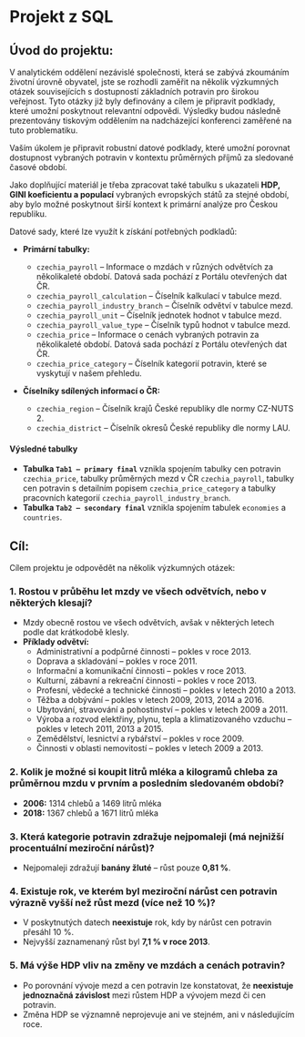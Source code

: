 # Projekt z SQL

## Úvod do projektu:
V analytickém oddělení nezávislé společnosti, která se zabývá zkoumáním životní úrovně obyvatel, jste se rozhodli zaměřit na několik výzkumných otázek souvisejících s dostupností základních potravin pro širokou veřejnost. Tyto otázky již byly definovány a cílem je připravit podklady, které umožní poskytnout relevantní odpovědi. Výsledky budou následně prezentovány tiskovým oddělením na nadcházející konferenci zaměřené na tuto problematiku.

Vaším úkolem je připravit robustní datové podklady, které umožní porovnat dostupnost vybraných potravin v kontextu průměrných příjmů za sledované časové období.  

Jako doplňující materiál je třeba zpracovat také tabulku s ukazateli **HDP, GINI koeficientu a populací** vybraných evropských států za stejné období, aby bylo možné poskytnout širší kontext k primární analýze pro Českou republiku.  



Datové sady, které lze využít k získání potřebných podkladů:
- **Primární tabulky:**
  - `czechia_payroll` – Informace o mzdách v různých odvětvích za několikaleté období. Datová sada pochází z Portálu otevřených dat ČR.
  - `czechia_payroll_calculation` – Číselník kalkulací v tabulce mezd.
  - `czechia_payroll_industry_branch` – Číselník odvětví v tabulce mezd.
  - `czechia_payroll_unit` – Číselník jednotek hodnot v tabulce mezd.
  - `czechia_payroll_value_type` – Číselník typů hodnot v tabulce mezd.
  - `czechia_price` – Informace o cenách vybraných potravin za několikaleté období. Datová sada pochází z Portálu otevřených dat ČR.
  - `czechia_price_category` – Číselník kategorií potravin, které se vyskytují v našem přehledu.

- **Číselníky sdílených informací o ČR:**
  - `czechia_region` – Číselník krajů České republiky dle normy CZ-NUTS 2.
  - `czechia_district` – Číselník okresů České republiky dle normy LAU.

#### Výsledné tabulky
- **Tabulka `Tab1 – primary final`** vznikla spojením tabulky cen potravin `czechia_price`, tabulky průměrných mezd v ČR `czechia_payroll`, tabulky cen potravin s detailním popisem `czechia_price_category` a tabulky pracovních kategorií `czechia_payroll_industry_branch`.  
- **Tabulka `Tab2 – secondary final`** vznikla spojením tabulek `economies` a `countries`.



## Cíl:
Cílem projektu je odpovědět na několik výzkumných otázek:

### 1. Rostou v průběhu let mzdy ve všech odvětvích, nebo v některých klesají?
- Mzdy obecně rostou ve všech odvětvích, avšak v některých letech podle dat krátkodobě klesly.  
- **Příklady odvětví:**
  - Administrativní a podpůrné činnosti – pokles v roce 2013.  
  - Doprava a skladování – pokles v roce 2011.  
  - Informační a komunikační činnosti – pokles v roce 2013.  
  - Kulturní, zábavní a rekreační činnosti – pokles v roce 2013.  
  - Profesní, vědecké a technické činnosti – pokles v letech 2010 a 2013.  
  - Těžba a dobývání – pokles v letech 2009, 2013, 2014 a 2016.  
  - Ubytování, stravování a pohostinství – pokles v letech 2009 a 2011.  
  - Výroba a rozvod elektřiny, plynu, tepla a klimatizovaného vzduchu – pokles v letech 2011, 2013 a 2015.  
  - Zemědělství, lesnictví a rybářství – pokles v roce 2009.  
  - Činnosti v oblasti nemovitostí – pokles v letech 2009 a 2013.  



### 2. Kolik je možné si koupit litrů mléka a kilogramů chleba za průměrnou mzdu v prvním a posledním sledovaném období?
- **2006:** 1314 chlebů a 1469 litrů mléka  
- **2018:** 1367 chlebů a 1671 litrů mléka  



### 3. Která kategorie potravin zdražuje nejpomaleji (má nejnižší procentuální meziroční nárůst)?
- Nejpomaleji zdražují **banány žluté** – růst pouze **0,81 %**.  



### 4. Existuje rok, ve kterém byl meziroční nárůst cen potravin výrazně vyšší než růst mezd (více než 10 %)?
- V poskytnutých datech **neexistuje** rok, kdy by nárůst cen potravin přesáhl 10 %.  
- Nejvyšší zaznamenaný růst byl **7,1 % v roce 2013**.  



### 5. Má výše HDP vliv na změny ve mzdách a cenách potravin?
- Po porovnání vývoje mezd a cen potravin lze konstatovat, že **neexistuje jednoznačná závislost** mezi růstem HDP a vývojem mezd či cen potravin.  
- Změna HDP se významně neprojevuje ani ve stejném, ani v následujícím roce.  
